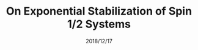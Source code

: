 ---
title: "On Exponential Stabilization of Spin $1/2$ Systems"
collection: publications
type: "conference"
permalink: /publication/conference/On_Exponential_Stabilization_of_Spin_1/2_Systems
date: 2018/12/17
venue: '2018 IEEE 57th Conference on Decision and Control (CDC)'
paperurl: 'https://arxiv.org/pdf/1803.10632.pdf'

---